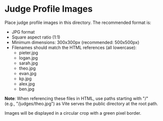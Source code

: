 # Judge Profile Images

Place judge profile images in this directory. The recommended format is:

- JPG format
- Square aspect ratio (1:1)
- Minimum dimensions: 300x300px (recommended: 500x500px)
- Filenames should match the HTML references (all lowercase):
  - pieter.jpg
  - logan.jpg
  - sarah.jpg
  - theo.jpg
  - evan.jpg
  - kp.jpg
  - alex.jpg
  - ben.jpg

**Note**: When referencing these files in HTML, use paths starting with "/" (e.g., "/judges/theo.jpg") as Vite serves the public directory at the root path.

Images will be displayed in a circular crop with a green pixel border. 